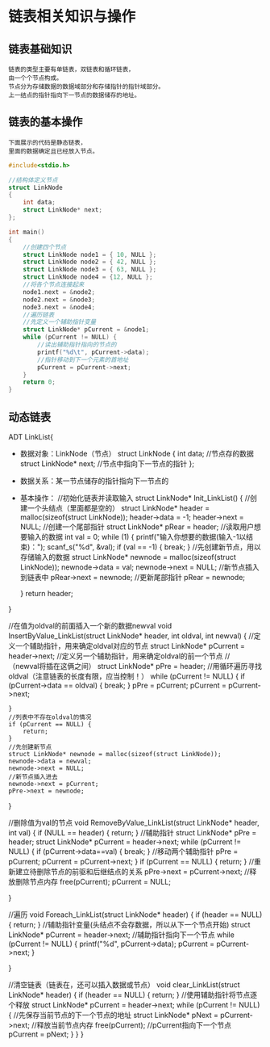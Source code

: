 # 链表相关知识与操作
## 链表基础知识
    链表的类型主要有单链表，双链表和循环链表，
    由一个个节点构成。
    节点分为存储数据的数据域部分和存储指针的指针域部分。
    上一结点的指针指向下一节点的数据储存的地址。
## 链表的基本操作
    下面展示的代码是静态链表，
    里面的数据确定且已经放入节点。
```c
#include<stdio.h>

//结构体定义节点
struct LinkNode
{
	int data;
	struct LinkNode* next;
};

int main()
{
	//创建四个节点
	struct LinkNode node1 = { 10, NULL };
	struct LinkNode node2 = { 42, NULL };
	struct LinkNode node3 = { 63, NULL };
	struct LinkNode node4 = {12, NULL };
	//将各个节点连接起来
	node1.next = &node2;
	node2.next = &node3;
	node3.next = &node4;
	//遍历链表
	//先定义一个辅助指针变量
	struct LinkNode* pCurrent = &node1;
	while (pCurrent != NULL) {
		//读出辅助指针指向的节点的
		printf("%d\t", pCurrent->data);
		//指针移动到下一个元素的首地址
		pCurrent = pCurrent->next;
	}
	return 0;
}
```
## 动态链表
ADT LinkList{
- 数据对象：LinkNode（节点）
		struct LinkNode
	{
		int data;       //节点存的数据
		struct LinkNode* next;    //节点中指向下一节点的指针
	};

- 数据关系：某一节点储存的指针指向下一节点的

- 基本操作：
//初始化链表并读取输入
 struct LinkNode* Init_LinkList()
{
	//创建一个头结点（里面都是空的）
	struct LinkNode* header = malloc(sizeof(struct LinkNode));
	header->data = -1;
	header->next = NULL;
	//创建一个尾部指针
	struct LinkNode* pRear = header;
	//读取用户想要输入的数据
	int val = 0;
	while (1) {
		printf("输入你想要的数据(输入-1以结束)：");
		scanf_s("%d", &val);
		if (val == -1) {
			break;
		}
		//先创建新节点，用以存储输入的数据
		struct LinkNode* newnode = malloc(sizeof(struct LinkNode));
		newnode->data = val;
		newnode->next = NULL;
		//新节点插入到链表中
		pRear->next = newnode;
		//更新尾部指针
		pRear = newnode;

	}
	return header;

}

//在值为oldval的前面插入一个新的数据newval
void InsertByValue_LinkList(struct LinkNode* header, int oldval, int newval) 
{
	//定义一个辅助指针，用来确定oldval对应的节点
	struct LinkNode* pCurrent = header->next;
	//定义另一个辅助指针，用来确定oldval的前一个节点
	// （newval将插在这俩之间）
	struct LinkNode* pPre = header;
	//用循环遍历寻找oldval（注意链表的长度有限，应当控制！）
	while (pCurrent != NULL) {
		if (pCurrent->data == oldval) {
			break;
		}
		pPre = pCurrent;
		pCurrent = pCurrent->next;

	}
	//列表中不存在oldval的情况
	if (pCurrent == NULL) {
		return;
	}
	//先创建新节点
	struct LinkNode* newnode = malloc(sizeof(struct LinkNode));
	newnode->data = newval;
	newnode->next = NULL;
	//新节点插入进去
	newnode->next = pCurrent;
	pPre->next = newnode;

}

//删除值为val的节点
void RemoveByValue_LinkList(struct LinkNode* header, int val)
{
	if (NULL == header) {
		return;
	}
	//辅助指针
	struct LinkNode* pPre = header;
	struct LinkNode* pCurrent = header->next;
	while (pCurrent != NULL) {
		if (pCurrent->data==val) {
			break;
		}
		//移动两个辅助指针
		pPre = pCurrent;
		pCurrent = pCurrent->next;
	}
	if (pCurrent == NULL) {
		return;
	}
	//重新建立待删除节点的前驱和后继结点的关系
	pPre->next = pCurrent->next;
	//释放删除节点内存
	free(pCurrent);
	pCurrent = NULL;

}

//遍历
void Foreach_LinkList(struct LinkNode* header)
{
	if (header == NULL) {
		return;
	}
	//辅助指针变量(头结点不会存数据，所以从下一个节点开始)
	struct LinkNode* pCurrent = header->next; //辅助指针指向下一个节点
	while (pCurrent != NULL) {
		printf("%d", pCurrent->data);
		pCurrent = pCurrent->next;
	}

}

//清空链表（链表在，还可以插入数据或节点）
void clear_LinkList(struct LinkNode* header)
{
	if (header == NULL) {
		return;
	}
	//使用辅助指针将节点逐个释放
	struct LinkNode* pCurrent = header->next;
	while (pCurrent != NULL) {
		//先保存当前节点的下一个节点的地址
		struct LinkNode* pNext = pCurrent->next;
		//释放当前节点内存
		free(pCurrent);
		//pCurrent指向下一个节点
		pCurrent = pNext;
		}
}
}


